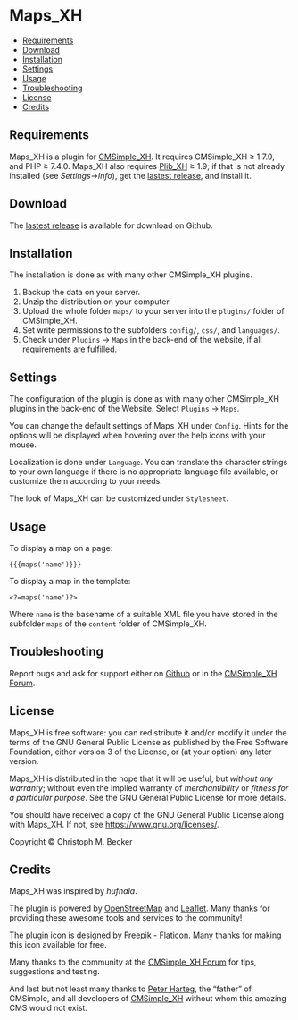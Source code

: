 # Maps_XH

- [Requirements](#requirements)
- [Download](#download)
- [Installation](#installation)
- [Settings](#settings)
- [Usage](#usage)
- [Troubleshooting](#troubleshooting)
- [License](#license)
- [Credits](#credits)

## Requirements

Maps_XH is a plugin for [CMSimple_XH](https://cmsimple-xh.org/).
It requires CMSimple_XH ≥ 1.7.0, and PHP ≥ 7.4.0.
Maps_XH also requires [Plib_XH](https://github.com/cmb69/plib_xh) ≥ 1.9;
if that is not already installed (see *Settings*→*Info*),
get the [lastest release](https://github.com/cmb69/plib_xh/releases/latest),
and install it.

## Download

The [lastest release](https://github.com/cmb69/maps_xh/releases/latest)
is available for download on Github.

## Installation

The installation is done as with many other CMSimple_XH plugins.

1.  Backup the data on your server.
1.  Unzip the distribution on your computer.
1.  Upload the whole folder `maps/` to your server into
    the `plugins/` folder of CMSimple_XH.
1.  Set write permissions to the subfolders `config/`, `css/`, and
    `languages/`.
1.  Check under `Plugins` → `Maps` in the back-end of the website,
    if all requirements are fulfilled.

## Settings

The configuration of the plugin is done as with many other
CMSimple_XH plugins in the back-end of the Website. Select
`Plugins` → `Maps`.

You can change the default settings of Maps_XH under
`Config`. Hints for the options will be displayed when hovering
over the help icons with your mouse.

Localization is done under `Language`. You can translate the
character strings to your own language if there is no appropriate
language file available, or customize them according to your
needs.

The look of Maps_XH can be customized under `Stylesheet`.

## Usage

To display a map on a page:

    {{{maps('name')}}}

To display a map in the template:

    <?=maps('name')?>

Where `name` is the basename of a suitable XML file you have stored in the subfolder
`maps` of the `content` folder of CMSimple_XH.

## Troubleshooting

Report bugs and ask for support either on
[Github](https://github.com/cmb69/maps_xh/issues)
or in the [CMSimple_XH Forum](https://cmsimpleforum.com/).

## License

Maps_XH is free software: you can redistribute it and/or modify
it under the terms of the GNU General Public License as published by
the Free Software Foundation, either version 3 of the License, or
(at your option) any later version.

Maps_XH is distributed in the hope that it will be useful,
but *without any warranty*; without even the implied warranty of
*merchantibility* or *fitness for a particular purpose*. See the
GNU General Public License for more details.

You should have received a copy of the GNU General Public License
along with Maps_XH.  If not, see <https://www.gnu.org/licenses/>.

Copyright © Christoph M. Becker

## Credits

Maps_XH was inspired by *hufnala*.

The plugin is powered by [OpenStreetMap](https://www.openstreetmap.org/)
and [Leaflet](https://leafletjs.com/).
Many thanks for providing these awesome tools and services to the community!

The plugin icon is designed by [Freepik - Flaticon](https://www.flaticon.com/free-icons/street-map).
Many thanks for making this icon available for free.

Many thanks to the community at the
[CMSimple_XH Forum](https://www.cmsimpleforum.com/) for tips, suggestions
and testing.

And last but not least many thanks to [Peter Harteg](httsp://www.harteg.dk),
the “father” of CMSimple,
and all developers of [CMSimple_XH](https://www.cmsimple-xh.org)
without whom this amazing CMS would not exist.
